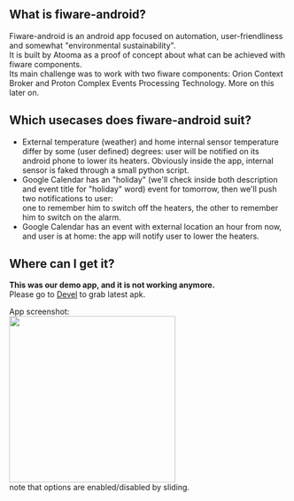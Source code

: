 ## What is fiware-android?

Fiware-android is an android app focused on automation, user-friendliness and somewhat "environmental sustainability".  
It is built by Atooma as a proof of concept about what can be achieved with fiware components.  
Its main challenge was to work with two fiware components: Orion Context Broker and Proton Complex Events Processing Technology. More on this later on.

## Which usecases does fiware-android suit?  

* External temperature (weather) and home internal sensor temperature differ by some (user defined) degrees: user will be notified on its android phone to lower its heaters.
Obviously inside the app, internal sensor is faked through a small python script.
* Google Calendar has an "holiday" (we'll check inside both description and event title for "holiday" word) event for tomorrow, then we'll push two notifications to user:  
one to remember him to switch off the heaters, the other to remember him to switch on the alarm.
* Google Calendar has an event with external location an hour from now, and user is at home: the app will notify user to lower the heaters.


## Where can I get it?

**This was our demo app, and it is not working anymore.**  
Please go to [Devel](https://github.com/atooma/fiware-android-wiki/Devel#where-can-i-download-devel-version) to grab latest apk.  

App screenshot:  
<img src="https://github.com/atooma/fiware-android/blob/master/DOC/assets/AppScreen.png" width="300">  
note that options are enabled/disabled by sliding. 
